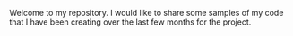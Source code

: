 Welcome to my repository. I would like to share some samples of my code that I have been creating over the last few months for the project.
